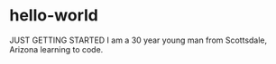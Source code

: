 # hello-world
JUST GETTING STARTED
I am a 30 year young man from Scottsdale, Arizona learning to code.
